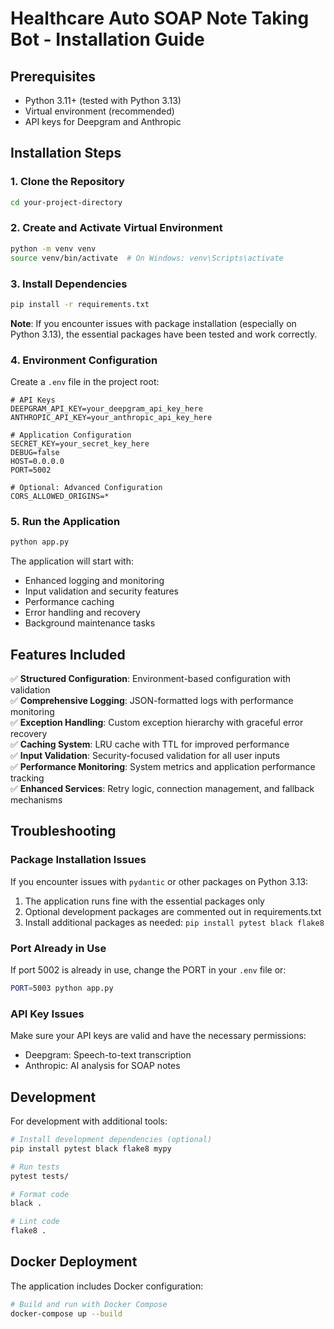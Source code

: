# Healthcare Auto SOAP Note Taking Bot - Installation Guide

## Prerequisites

- Python 3.11+ (tested with Python 3.13)
- Virtual environment (recommended)
- API keys for Deepgram and Anthropic

## Installation Steps

### 1. Clone the Repository
```bash
cd your-project-directory
```

### 2. Create and Activate Virtual Environment
```bash
python -m venv venv
source venv/bin/activate  # On Windows: venv\Scripts\activate
```

### 3. Install Dependencies
```bash
pip install -r requirements.txt
```

**Note**: If you encounter issues with package installation (especially on Python 3.13), the essential packages have been tested and work correctly.

### 4. Environment Configuration
Create a `.env` file in the project root:
```env
# API Keys
DEEPGRAM_API_KEY=your_deepgram_api_key_here
ANTHROPIC_API_KEY=your_anthropic_api_key_here

# Application Configuration
SECRET_KEY=your_secret_key_here
DEBUG=false
HOST=0.0.0.0
PORT=5002

# Optional: Advanced Configuration
CORS_ALLOWED_ORIGINS=*
```

### 5. Run the Application
```bash
python app.py
```

The application will start with:
- Enhanced logging and monitoring
- Input validation and security features
- Performance caching
- Error handling and recovery
- Background maintenance tasks

## Features Included

✅ **Structured Configuration**: Environment-based configuration with validation  
✅ **Comprehensive Logging**: JSON-formatted logs with performance monitoring  
✅ **Exception Handling**: Custom exception hierarchy with graceful error recovery  
✅ **Caching System**: LRU cache with TTL for improved performance  
✅ **Input Validation**: Security-focused validation for all user inputs  
✅ **Performance Monitoring**: System metrics and application performance tracking  
✅ **Enhanced Services**: Retry logic, connection management, and fallback mechanisms  

## Troubleshooting

### Package Installation Issues
If you encounter issues with `pydantic` or other packages on Python 3.13:
1. The application runs fine with the essential packages only
2. Optional development packages are commented out in requirements.txt
3. Install additional packages as needed: `pip install pytest black flake8`

### Port Already in Use
If port 5002 is already in use, change the PORT in your `.env` file or:
```bash
PORT=5003 python app.py
```

### API Key Issues
Make sure your API keys are valid and have the necessary permissions:
- Deepgram: Speech-to-text transcription
- Anthropic: AI analysis for SOAP notes

## Development

For development with additional tools:
```bash
# Install development dependencies (optional)
pip install pytest black flake8 mypy

# Run tests
pytest tests/

# Format code
black .

# Lint code
flake8 .
```

## Docker Deployment

The application includes Docker configuration:
```bash
# Build and run with Docker Compose
docker-compose up --build
``` 
